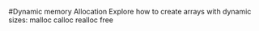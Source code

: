 #Dynamic memory Allocation
Explore how to create arrays with dynamic sizes:
malloc
calloc
realloc
free
